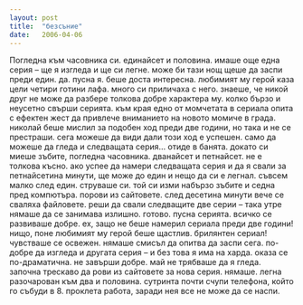 ```yaml
---
layout: post
title:  "безсъние"
date:   2006-04-06
---
```


<span class="dropcap">П</span>огледна към часовника си. единайсет и половина. имаше още една серия – ще я изгледа и ще си легне. може би тази нощ щеше да заспи преди един. да. пусна я. беше доста интересна. любимият му герой каза цели четири готини лафа. много си приличаха с него. знаеше, че никой друг не може да разбере толкова добре характера му. колко бързо и неусетно свърши серията. към края едно от момчетата в сериала опита с ефектен жест да привлече вниманието на новото момиче в града. николай беше мислил за подобен ход преди две години, но така и не се престраши. сега можеше да види дали този ход е успешен. само да можеше да гледа и следващата серия… отиде в банята. докато си миеше зъбите, погледна часовника. дванайсет и петнайсет. не е толкова късно. ако успее да намери следващата серия и да я свали за петнайсетина минути, ще може до един и нещо да си е легнал. съвсем малко след един. струваше си. той си изми набързо зъбите и седна пред компютъра. порови из сайтовете. след десетина минути вече се сваляха файловете. реши да свали следващите две серии – така утре нямаше да се занимава излишно. готово. пусна серията. всичко се развиваше добре. ех, защо не беше намерил сериала преди две години! нищо, поне любимият му герой беше щастлив. брилянтен сериал! чувстваше се освежен. нямаше смисъл да опитва да заспи сега. по-добре да изгледа и другата серия – и без това я има на харда. оказа се по-драматична. не завърши добре. май не трябваше да я гледа. започна трескаво да рови из сайтовете за нова серия. нямаше. легна разочарован към два и половина. сутринта почти счупи телефона, който го събуди в 8. проклета работа, заради нея все не може да се наспи.